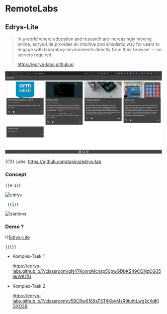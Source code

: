 # RemoteLabs


## Edrys-Lite

> In a world where education and research are increasingly moving online, edrys-Lite provides an intuitive and simplistic way for users to engage with laboratory environments directly from their browser -- no servers required.
>
> https://edrys-labs.github.io

![edrys](https://raw.githubusercontent.com/edrys-labs/edrys-Lite/main/img/overview.png)

{{1}} Labs: https://github.com/topics/edrys-lab

### Concept

    {{0-1}}
![edrys](https://raw.githubusercontent.com/edrys-org/edrys/main/docs/stations/structure.png)

     {{1}}
![stations](https://raw.githubusercontent.com/edrys-org/edrys/main/docs/stations/arduino-lab.png)

### Demo ?

!?[Edrys-Lite](https://www.youtube.com/watch?v=6ZjGHorc2ds)

    {{1}}
* Komplex-Task 1

  https://edrys-labs.github.io/?/classroom/gN47KoxroMcnsp50pwGDbKS49CONzOG35ekWK1fU

* Komplex-Task 2

  https://edrys-labs.github.io/?/classroom/v5BCRw6169sTST4KbvMsR9luhtLwg2cXdKjGXO3B